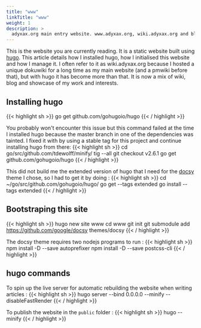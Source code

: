 ```yaml
---
title: "www"
linkTitle: "www"
weight: 1
description: >
  adyxax.org main entry website. www.adyxax.org, wiki.adyxax.org and blog.adyxax.org all point here.
---
```


This is the website you are currently reading. It is a static website built using [hugo](https://github.com/gohugoio/hugo). This article details how I
installed hugo, how I initialised this website and how I manage it. I often refer to it as wiki.adyxax.org because I hosted a unique dokuwiki for a long
time as my main website (and a pmwiki before that), but with hugo it has become more than that. It is now a mix of wiki, blog and showcase of my work and interests.

## Installing hugo

{{< highlight sh >}}
go get github.com/gohugoio/hugo
{{< / highlight >}}

You probably won't encounter this issue but this command failed at the time I installed hugo because the master branch in one of the dependencies was
tainted. I fixed it with by using a stable tag for this project and continue installing hugo from there:
{{< highlight sh >}}
cd go/src/github.com/tdewolff/minify/
tig --all
git checkout v2.6.1
go get github.com/gohugoio/hugo
{{< / highlight >}}

This did not build me the extended version of hugo that I need for the [docsy](https://github.com/google/docsy) theme I chose, so I had to get it by doing :
{{< highlight sh >}}
cd ~/go/src/github.com/gohugoio/hugo/
go get --tags extended
go install --tags extended
{{< / highlight >}}

## Bootstraping this site

{{< highlight sh >}}
hugo new site www
cd www
git init
git submodule add https://github.com/google/docsy themes/docsy
{{< / highlight >}}

The docsy theme requires two nodejs programs to run :
{{< highlight sh >}}
npm install -D --save autoprefixer
npm install -D --save postcss-cli
{{< / highlight >}}

## hugo commands

To spin up the live server for automatic rebuilding the website when writing articles :
{{< highlight sh >}}
hugo server --bind 0.0.0.0 --minify --disableFastRender
{{< / highlight >}}

To publish the website in the `public` folder :
{{< highlight sh >}}
hugo --minify
{{< / highlight >}}
